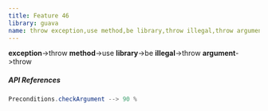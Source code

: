 ```yaml
---
title: Feature 46
library: guava
name: throw exception,use method,be library,throw illegal,throw argument
---
```


**exception**->throw **method**->use **library**->be **illegal**->throw **argument**->throw 

##### API References

```java
Preconditions.checkArgument --> 90 %
```
